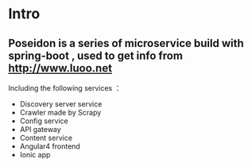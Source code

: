 # Intro

## Poseidon is a series of microservice build with spring-boot , used to get info from http://www.luoo.net

Including the following services ：

* Discovery server service
* Crawler made by Scrapy
* Config service
* API gateway
* Content service
* Angular4 frontend
* Ionic app